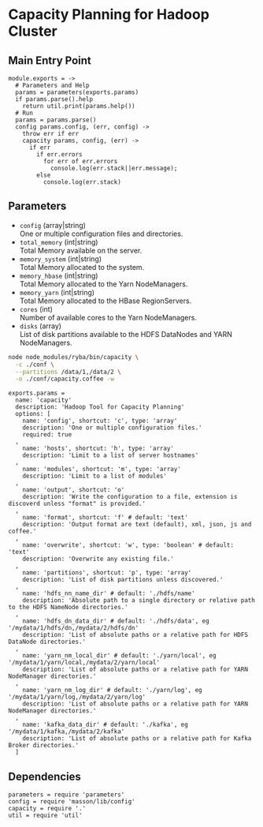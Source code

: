 
# Capacity Planning for Hadoop Cluster

## Main Entry Point

    module.exports = ->
      # Parameters and Help
      params = parameters(exports.params)
      if params.parse().help
        return util.print(params.help())
      # Run
      params = params.parse()
      config params.config, (err, config) ->
        throw err if err
        capacity params, config, (err) ->
          if err
            if err.errors
              for err of err.errors
                console.log(err.stack||err.message);
            else
              console.log(err.stack)

## Parameters

*   `config` (array|string)   
    One or multiple configuration files and directories.   
*   `total_memory` (int|string)   
    Total Memory available on the server.   
*   `memory_system` (int|string)   
    Total Memory allocated to the system.   
*   `memory_hbase` (int|string)   
    Total Memory allocated to the Yarn NodeManagers.   
*   `memory_yarn` (int|string)   
    Total Memory allocated to the HBase RegionServers.   
*   `cores` (int)   
    Number of available cores to the Yarn NodeManagers.   
*   `disks` (array)   
    List of disk partitions available to the HDFS DataNodes and YARN NodeManagers.   

```bash
node node_modules/ryba/bin/capacity \
  -c ./conf \
  --partitions /data/1,/data/2 \
  -o ./conf/capacity.coffee -w
```

    exports.params = 
      name: 'capacity'
      description: 'Hadoop Tool for Capacity Planning'
      options: [
        name: 'config', shortcut: 'c', type: 'array'
        description: 'One or multiple configuration files.'
        required: true
      ,
        name: 'hosts', shortcut: 'h', type: 'array'
        description: 'Limit to a list of server hostnames'
      ,
        name: 'modules', shortcut: 'm', type: 'array'
        description: 'Limit to a list of modules'
      ,
        name: 'output', shortcut: 'o'
        description: 'Write the configuration to a file, extension is discoverd unless "format" is provided.'
      ,
        name: 'format', shortcut: 'f' # default: 'text'
        description: 'Output format are text (default), xml, json, js and coffee.'
      ,
        name: 'overwrite', shortcut: 'w', type: 'boolean' # default: 'text'
        description: 'Overwrite any existing file.'
      ,
        name: 'partitions', shortcut: 'p', type: 'array'
        description: 'List of disk partitions unless discovered.'
      ,
        name: 'hdfs_nn_name_dir' # default: './hdfs/name'
        description: 'Absolute path to a single directory or relative path to the HDFS NameNode directories.'
      ,
        name: 'hdfs_dn_data_dir' # default: './hdfs/data', eg '/mydata/1/hdfs/dn,/mydata/2/hdfs/dn'
        description: 'List of absolute paths or a relative path for HDFS DataNode directories.'
      ,
        name: 'yarn_nm_local_dir' # default: './yarn/local', eg '/mydata/1/yarn/local,/mydata/2/yarn/local'
        description: 'List of absolute paths or a relative path for YARN NodeManager directories.'
      ,
        name: 'yarn_nm_log_dir' # default: './yarn/log', eg '/mydata/1/yarn/log,/mydata/2/yarn/log'
        description: 'List of absolute paths or a relative path for YARN NodeManager directories.'
      ,
        name: 'kafka_data_dir' # default: './kafka', eg '/mydata/1/kafka,/mydata/2/kafka'
        description: 'List of absolute paths or a relative path for Kafka Broker directories.'
      ]

## Dependencies

    parameters = require 'parameters'
    config = require 'masson/lib/config'
    capacity = require '.'
    util = require 'util'
